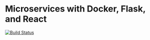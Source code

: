 # Microservices with Docker, Flask, and React

[![Build Status](https://travis-ci.org/dylanjacob/testdriven-app.svg?branch=master)](https://travis-ci.org/dylanjacob/testdriven-app)